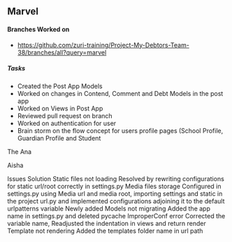 ## Marvel
#### Branches Worked on <br/>
- https://github.com/zuri-training/Project-My-Debtors-Team-38/branches/all?query=marvel

##### Tasks <br/>

- Created the Post App Models
- Worked on changes in Contend, Comment and Debt Models in the post app
- Worked on Views in Post App
- Reviewed pull request on branch
- Worked on authentication for user
- Brain storm on the flow concept for users profile pages (School Profile, Guardian Profile and Student 


The Ana

Aisha


Issues	Solution
Static files not loading 	Resolved by rewriting configurations for static url/root correctly in settings.py
Media files storage 	Configured in settings.py using Media url and media root, importing settings and static in the project url.py and implemented configurations adjoining it to the default urlpatterns variable 
Newly added Models not migrating 	Added the app name in settings.py and deleted pycache 
ImproperConf error 	Corrected the variable name, Readjusted the indentation in views and return render
Template not rendering 	Added the templates folder name in url path 
	
